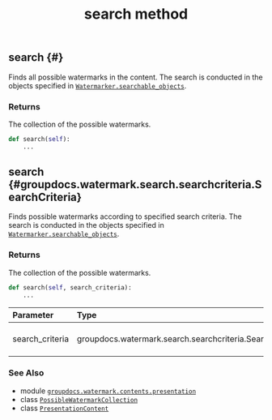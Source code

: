 ﻿---
title: search method
second_title: GroupDocs.Watermark for Python via .NET API References
description: 
type: docs
url: /python-net/groupdocs.watermark.contents.presentation/presentationcontent/search/
is_root: false
weight: 50
---

## search {#}

Finds all possible watermarks in the content.
The search is conducted in the objects specified in [`Watermarker.searchable_objects`](/watermark/python-net/groupdocs.watermark/watermarker#searchable_objects).


### Returns 


The collection of the possible watermarks.


```python
def search(self):
    ...
```




## search {#groupdocs.watermark.search.searchcriteria.SearchCriteria}

Finds possible watermarks according to specified search criteria.
The search is conducted in the objects specified in [`Watermarker.searchable_objects`](/watermark/python-net/groupdocs.watermark/watermarker#searchable_objects).


### Returns 


The collection of the possible watermarks.


```python
def search(self, search_criteria):
    ...
```


| Parameter | Type | Description |
| :- | :- | :- |
| search_criteria | groupdocs.watermark.search.searchcriteria.SearchCriteria | The search criteria to use. |



### See Also
* module [`groupdocs.watermark.contents.presentation`](../../)
* class [`PossibleWatermarkCollection`](/watermark/python-net/groupdocs.watermark.search/possiblewatermarkcollection)
* class [`PresentationContent`](/watermark/python-net/groupdocs.watermark.contents.presentation/presentationcontent)
